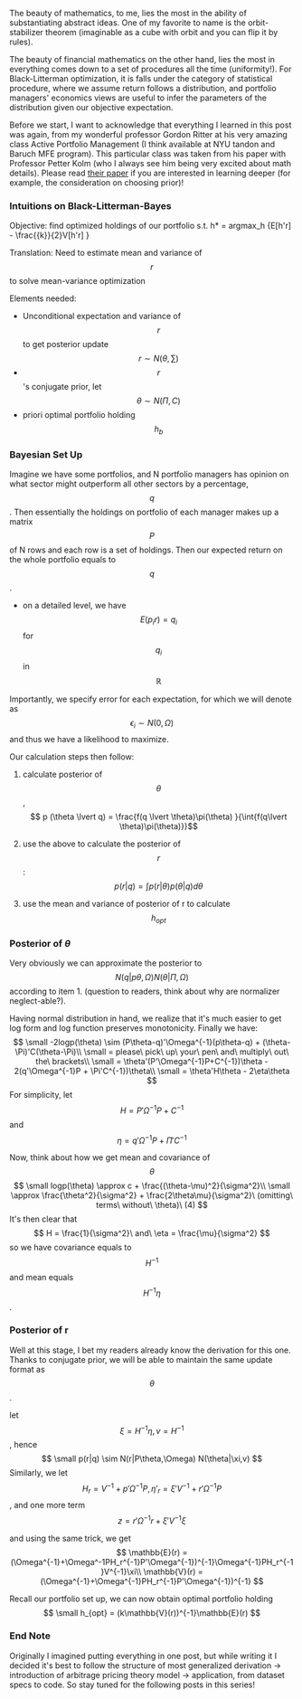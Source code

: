 The beauty of mathematics, to me, lies the most in the ability of substantiating abstract ideas. One of my favorite to name is the orbit-stabilizer theorem (imaginable as a cube with orbit and you can flip it by rules).



The beauty of financial mathematics on the other hand, lies the most in everything comes down to a set of procedures all the time (uniformity!). For Black-Litterman optimization, it is falls under the category of statistical procedure, where we assume return follows a distribution, and portfolio managers' economics views are useful to infer the parameters of the distribution given our objective expectation.



Before we start, I want to acknowledge that everything I learned in this post was again, from my wonderful professor Gordon Ritter at his very amazing class Active Portfolio Management (I think available at NYU tandon and Baruch MFE program). This particular class was taken from his paper with Professor Petter Kolm (who I always see him being very excited about math details). Please read [their paper](https://papers.ssrn.com/sol3/papers.cfm?abstract_id=2853158) if you are interested in learning deeper (for example, the consideration on choosing prior)!  



### Intuitions on Black-Litterman-Bayes

Objective: find optimized holdings of our portfolio s.t.  h* = argmax_h {E[h'r] - \frac{{k}}{2}V[h'r] }

Translation: Need to estimate mean and variance of $$r$$ to solve mean-variance optimization

Elements needed:

- Unconditional expectation and variance of $$r$$ to get posterior update $$ r \sim  N(\theta,\sum)$$
- $$ r$$'s conjugate prior, let $$ \theta \sim N(\Pi,C)$$
- priori optimal portfolio holding $$ h_b$$



### Bayesian Set Up

Imagine we have some portfolios, and N portfolio managers has opinion on what sector might outperform all other sectors by a percentage, $$ q%$$. Then essentially the holdings on portfolio of each manager makes up a matrix $$ P$$ of N rows and each row is a set of holdings. Then our expected return on the whole portfolio equals to $$ q$$ . 

- on a detailed level, we have $$ E(p_ir) = q_i$$ for $$ q_i$$ in $$ \mathbb{R}$$

Importantly, we specify error for each expectation, for which we will denote as $$ \epsilon_i \sim N(0, \Omega)$$ and thus we have a likelihood to maximize. 

Our calculation steps then follow:

1. calculate posterior of $$ \theta$$, $$ p (\theta \lvert q) = \frac{f(q \lvert \theta)\pi(\theta) }{\int{f(q\lvert \theta)\pi(\theta)}}$$
2. use the above to calculate the posterior of $$r$$: $$ p(r \lvert q) = \int{p(r \lvert \theta)p(\theta \lvert q)d\theta} $$ 

3. use the mean and variance of posterior of r to calculate $$ h_{opt}$$



### Posterior of $\theta$

Very obviously we can approximate the posterior to $$ N(q \lvert p\theta,\Omega) N(\theta \lvert \Pi,\Omega)$$ according to item 1. (question to readers, think about why are normalizer neglect-able?). 

Having normal distribution in hand, we realize that it's much easier to get log form and log function preserves monotonicity. Finally we have:
$$
\small -2logp(\theta) \sim (P\theta-q)'\Omega^{-1}(p\theta-q) + (\theta-\Pi)'C(\theta-\Pi)\\
\small 	= please\ pick\ up\ your\ pen\ and\ multiply\ out\ the\ brackets\\
\small	= \theta'(P'\Omega^{-1}P+C^{-1})\theta - 2(q'\Omega^{-1}P + \Pi'C^{-1})\theta\\
\small	= \theta'H\theta - 2\eta\theta
$$
For simplicity, let $$ H = P'\Omega^{-1}P+C^{-1}$$ and $$ \eta = q'\Omega^{-1}P + \Pi'C^{-1}$$

Now, think about how we get mean and covariance of $$\theta$$
$$
\small logp(\theta) \approx c + \frac{(\theta-\mu)^2}{\sigma^2}\\
\small \approx \frac{\theta^2}{\sigma^2} + \frac{2\theta\mu}{\sigma^2}\ (omitting\ terms\ without\ \theta)\                  (4)
$$
It's then clear that $$ H = \frac{1}{\sigma^2}\ and\ \eta = \frac{\mu}{\sigma^2} $$ so we have covariance equals to $$ H^{-1}$$ and mean equals $$ H^{-1}\eta$$.



### Posterior of r

Well at this stage, I bet my readers already know the derivation for this one. Thanks to conjugate prior, we will be able to maintain the same update format as $$ \theta$$. 

let $$ \xi = H^{-1}\eta, v = H^{-1}$$, hence 
$$
\small p(r|q) \sim N(r|P\theta,\Omega) N(\theta|\xi,v)
$$
Similarly, we let $$H_r = V^{-1} + p'\Omega^{-1}P, \eta'_r =\xi'V^{-1} + r'\Omega^{-1}P$$, and one more term $$z = r'\Omega^{-1}r + \xi'V^{-1}\xi$$

and using the same trick, we get 
$$
\mathbb{E}(r) = (\Omega^{-1}+\Omega^-1PH_r^{-1}P'\Omega^{-1})^{-1}\Omega^{-1}PH_r^{-1}V^{-1}\xi\\
 \mathbb{V}(r) = (\Omega^{-1}+\Omega^{-1}PH_r^{-1}P'\Omega^{-1})^{-1}
$$


Recall our portfolio set up, we can now obtain optimal portfolio holding
$$
\small h_{opt} = (k\mathbb{V}(r))^{-1}\mathbb{E}(r)
$$



### End Note

Originally I imagined putting everything in one post, but while writing it I decided it's best to follow the structure of most generalized derivation -> introduction of arbitrage pricing theory model -> application, from dataset specs to code. So stay tuned for the following posts in this series! 

